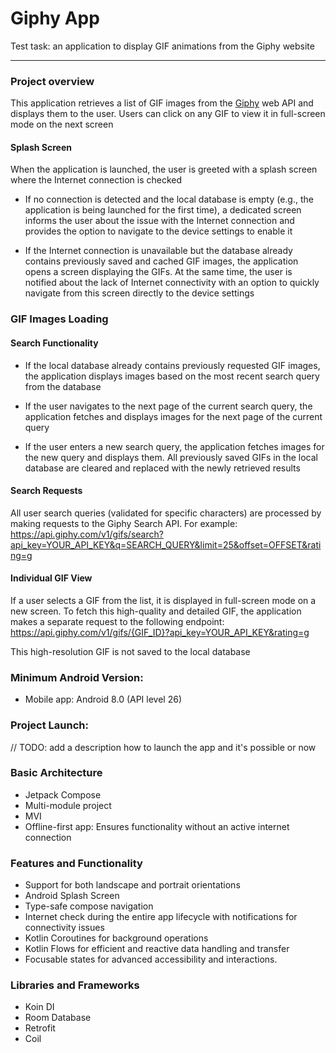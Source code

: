 # Giphy App

Test task: an application to display GIF animations from the Giphy website

---

### Project overview

This application retrieves a list of GIF images from the [Giphy](https://developers.giphy.com/) web
API and displays them to the user. Users can click on any GIF to view it in full-screen mode on the
next screen

#### Splash Screen

When the application is launched, the user is greeted with a splash screen where the Internet
connection is checked

- If no connection is detected and the local database is empty (e.g., the application is being
  launched for the first time), a dedicated screen informs the user about the issue with the
  Internet
  connection and provides the option to navigate to the device settings to enable it

- If the Internet connection is unavailable but the database already contains previously saved and
  cached GIF images, the application opens a screen displaying the GIFs. At the same time, the user
  is
  notified about the lack of Internet connectivity with an option to quickly navigate from this
  screen
  directly to the device settings

### GIF Images Loading

#### Search Functionality

- If the local database already contains previously requested GIF images, the application displays
  images based on the most recent search query from the database

- If the user navigates to the next page of the current search query, the application fetches and
  displays images for the next page of the current query

- If the user enters a new search query, the application fetches images for the new query and
  displays
  them. All previously saved GIFs in the local database are cleared and replaced with the newly
  retrieved results

#### Search Requests

All user search queries (validated for specific characters) are processed by making requests to the
Giphy Search API. For example:
https://api.giphy.com/v1/gifs/search?api_key=YOUR_API_KEY&q=SEARCH_QUERY&limit=25&offset=OFFSET&rating=g

#### Individual GIF View

If a user selects a GIF from the list, it is displayed in full-screen mode on a new screen. To fetch
this high-quality and detailed GIF, the application makes a separate request to the following
endpoint:
https://api.giphy.com/v1/gifs/{GIF_ID}?api_key=YOUR_API_KEY&rating=g

This high-resolution GIF is not saved to the local database

### Minimum Android Version:

- Mobile app: Android 8.0 (API level 26)

### Project Launch:

// TODO: add a description how to launch the app and it's possible or now

### Basic Architecture

- Jetpack Compose
- Multi-module project
- MVI
- Offline-first app: Ensures functionality without an active internet connection

### Features and Functionality

- Support for both landscape and portrait orientations
- Android Splash Screen
- Type-safe compose navigation
- Internet check during the entire app lifecycle with notifications for connectivity issues
- Kotlin Coroutines for background operations
- Kotlin Flows for efficient and reactive data handling and transfer
- Focusable states for advanced accessibility and interactions.

### Libraries and Frameworks

- Koin DI
- Room Database
- Retrofit
- Coil
